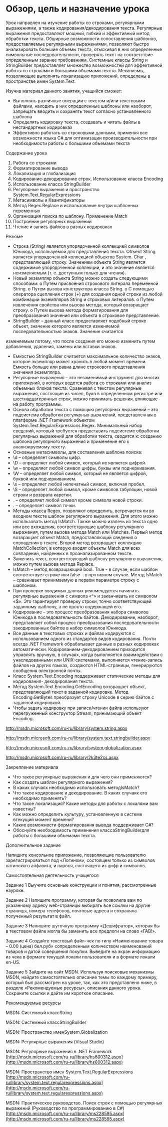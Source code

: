 
# Обзор, цель и назначение урока


Урок направлен на изучение работы со строками, регулярными выражениями, а также
кодирования/декодирования текста. Регулярные выражения предоставляют мощный, гибкий и
эффективный метод обработки текста. Обширные возможности сопоставления шаблонов,
предоставляемые регулярными выражениями, позволяют быстро анализировать большие
объемы текста, отыскивая в них определенные символьные последовательности, проверять
текст на соответствие определенным заранее требованиям. Системные классы String и
StringBuilder предоставляет множество возможностей для эффективной работы со строками
и большими объемами текста. Механизмы, позволяющие выполнять локализацию приложений,
определены в пространстве имен System.Text.


Изучив материал данного занятия, учащийся сможет:


* Выполнять различные операции с текстом и/или текстовыми файлами, находить в них
определенные шаблоны или наоборот, запрещать вводить и сохранять текст согласно
установленного шаблона
* Определять кодировку текста, создавать и читать файлы в нестандартных кодировках
* Эффективно работать со строковыми данными, применяя все возможности языка C#
для оптимизации производительности при необходимости работы с большими
объемами текста


Содержание урока

1. Работа со строками
2. Форматирование вывода
3. Локализация и глобализация
4. Кодирование-декодирование строк. Использование класса Encoding
5. Использование класса StringBuilder
6. Регулярные выражения и пространство System.Text.RegularExpressions
7. Метасимволы и Квантификаторы
8. Метод Regex.Replace и использование внутри шаблонных переменных
9. Организация поиска по шаблону. Применение Match
10. Построение регулярных выражений
11. Чтение и запись файлов в разных кодировках


Резюме


* Строка (String) является упорядоченной коллекцией символов Юникода,
используемой для представления текста. Объект String является упорядоченной
коллекцией объектов System. Char , представляющей строку. Значением объекта
String является содержимое упорядоченной коллекции, и это значение является
неизменяемым (т. е. доступным только для чтения).
* Новый экземпляр объекта String можно создать следующими способами:
o Путем присвоения строкового литерала переменной String.
o Путем вызова конструктора класса String.
o С помощью оператора сцепления строк (+) для создания одной строки из любой
комбинации экземпляров String и строковых литералов.
o Путем извлечения свойства или вызова метода, который возвращает строку.
o Путем вызова метода форматирования для преобразования значения или
объекта в строковое представление.
* StringBuilder – данный класс предоставляет подобный строке объект, значение
которого является изменяемой последовательностью знаков. Значение считается


изменяемым потому, что после создания его можно изменить путем добавления,
удаления, замены или вставки знаков.
* Емкостью StringBuilder считается максимальное количество знаков, которое
экземпляр может хранить в любой момент времени. Емкость больше или равна длине
строкового представления значения экземпляра.
* Регулярные выражения – это незаменимый инструмент для многих приложений, в
которых ведется работа со строками или анализ объемных блоков текста. Сравнивая с
текстом регулярные выражения, состоящие из чисел, букв в определенном регистре
или шестнадцатеричных строк, можно принимать решения, влияющие на работу
программы.
* Основа обработки текста с помощью регулярных выражений – это подсистема
обработки регулярных выражений, представленная в платформе .NET Framework
объектом System.Text.RegularExpressions.Regex. Минимальный набор сведений,
который требуется предоставить подсистеме обработки регулярных выражений для
обработки текста, сводится к: созданию шаблона регулярного выражения и применение
его к анализируемому тексту.
* Основные метасимволы, для составления шаблона поиска:
* \d – определяет символы цифр.
* \D – определяет любой символ, который не является цифрой.
* \w – определяет любой символ цифры, буквы или подчеркивания.
* \W – определяет любой символ, который не является цифрой, буквой или
подчеркиванием.
* \s – определяет любой непечатный символ, включая пробел.
* \S – определяет любой символ, кроме символов табуляции, новой строки и
возврата каретки.
* . – определяет любой символ кроме символа новой строки.
* \. – определяет символ точки.
* Методы класса Regex, позволяют определить, встречается ли во входном тексте
шаблон регулярного выражения. Для этого можно использовать метод IsMatch. Также
можно извлечь из текста одно или все вхождения, соответствующие шаблону
регулярного выражения, путем вызова метода Match или Matches. Первый метод
возвращает объект Match, предоставляющий сведения о совпадении в тексте. Второй
метод возвращает коллекцию MatchCollection, в которую входят объекты Match для
всех совпадений, найденных в проанализированном тексте.
* Заменить текст, соответствующий шаблону регулярного выражения, можно путем
вызова метода Replace.
* IsMatch – метод возвращающий bool. True - в случае, если шаблон соответствует
строке или false – в противном случае. Метод IsMatch – сравнивает принимаемую в
первом параметре строку с шаблоном.
* При проверке вводимых данных рекомендуется начинать регулярные выражения с
символа «^» и заканчивать их символом «$». Это гарантирует проверку строки, точно
соответствующей заданному шаблону, а не просто содержащей его.
* Кодирование – это процесс преобразования набора символов Юникода в
последовательность байтов. Декодирование, наоборот, представляет собой процесс
преобразования последовательности закодированных байтов в набор символов
Юникода.
* Все данные в текстовых строках и файлах кодируются с использованием одного из
стандартов видов кодирования. Почти всегда .NET Framework обрабатывает данные в
разных кодировках автоматически. Кодированием-декодированием приходится
управлять вручную, в случаях, когда выполняется взаимодействии с унаследованными
или UNIX-системами, выполняется чтение-запись файлов на других языках, создаются
HTML-страницы, генерируются сообщения электронной почты.
* Класс System.Text.Encoding поддерживает статические методы для кодирования-
декодирования текста.
* Метод System.Text.Encoding.GetEncoding возвращает объект, представляющий
текст в заданной кодировке. Метод Encoding.GetBytes преобразует строку Unicode в
серию байтов с заданной кодировкой.
* Чтобы задать кодировку при записи/чтении файла используют перегруженный
конструктор Stream, принимающий объект Encoding.



http://msdn.microsoft.com/ru-ru/library/system.string.aspx


http://msdn.microsoft.com/ru-ru/library/system.text.stringbuilder.aspx


http://msdn.microsoft.com/ru-ru/library/system.globalization.aspx


http://msdn.microsoft.com/ru-ru/library/2k3te2cs.aspx


Закрепление материала

* Что такое регулярные выражения и для чего они применяются?
* Как создать шаблон регулярного выражения?
* В каких случаях необходимо использовать методIsMatch?
* Что такое кодирование и декодирование. В каких случаях его необходимо применять?
* Что такое локализация? Какие методы для работы с локалями вам известны?
* Как можно определить культуру, установленную в системе втекущий момент времени?
* Какие возможности форматирования вывода поддерживает C#?
* Обоснуйте необходимость применения классаStringBuilderдля работы с большими
объемами текста.


Дополнительное задание

Напишите консольное приложение, позволяющие пользователю зарегистрироваться под
«Логином», состоящем только из символов латинского алфавита, и пароля, состоящего из
цифр и символов.


Самостоятельная деятельность учащегося

Задание 1
Выучите основные конструкции и понятия, рассмотренные науроке.

Задание 2
Напишите программу, которая бы позволила вам по указанному адресу web-страницы
выбирать все ссылки на другие страницы, номера телефонов, почтовые адреса и сохраняла
полученный результат в файл.

Задание 3
Напишите шуточную программу «Дешифратор», которая бы в текстовом файле могла бы
заменить все предлоги на слово «ГАВ!».

Задание 4 Создайте текстовый файл-чек по типу «Наименование товара – 0.00 (цена)
бел.руб» сопределенным количеством наименований товаров и датой совершения покупки.
Выведите на экран информацию из чека в формате текущей локали пользователя и в
формате локали en-US.

Задание 5
Зайдите на сайт MSDN.
Используя поисковые механизмы MSDN, найдите самостоятельно описание темы по каждому
примеру, который был рассмотрен на уроке, так, как это представлено ниже, в разделе
«Рекомендуемые ресурсы», описания данного урока. Сохраните ссылки и дайте им короткое
описание.


Рекомендуемые ресурсы

MSDN: Системный классString

MSDN: Системный классStringBuilder

MSDN: Пространство именSystem.Globalization


MSDN: Регулярные выражения (Visual Studio)


MSDN: Регулярные выражения в .NET Framework
[http://msdn.microsoft.com/ru-ru/library/hs600312.aspx](http://msdn.microsoft.com/ru-ru/library/hs600312.aspx)

MSDN: Пространство имен System.Text.RegularExpressions
[http://msdn.microsoft.com/ru-ru/library/system.text.regularexpressions.aspx](http://msdn.microsoft.com/ru-ru/library/system.text.regularexpressions.aspx)

MSDN: Практическое руководство. Поиск строк с помощью регулярных выражений
(Руководство по программированию в C#)
[http://msdn.microsoft.com/ru-ru/library/ms228595.aspx](http://msdn.microsoft.com/ru-ru/library/ms228595.aspx)


